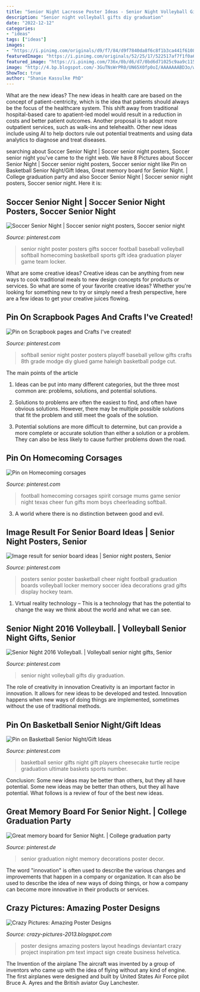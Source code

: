 ```yaml
---
title: "Senior Night Lacrosse Poster Ideas - Senior Night Volleyball Gifts Diy Graduation"
description: "Senior night volleyball gifts diy graduation"
date: "2022-12-12"
categories:
- "ideas"
tags: ["ideas"]
images:
- "https://i.pinimg.com/originals/d9/f7/84/d9f7840da8f6c8f1b3ca441f61085e01.jpg"
featuredImage: "https://i.pinimg.com/originals/52/25/17/522517af7f1f0a6cabef82a0b68e151c.jpg"
featured_image: "https://i.pinimg.com/736x/0b/d6/d7/0bd6d71025c9aa9c115c06f8a07c5af7--basketball.jpg"
image: "http://4.bp.blogspot.com/-3GuTNsWrPR0/UN65X0fp0oI/AAAAAAABD3o/wjaAY_r0L8U/s1600/092908_PM_Poster_Design_by_PrincessChex.jpg"
ShowToc: true
author: "Shanie Kassulke PhD"
---
```



What are the new ideas?
The new ideas in health care are based on the concept of patient-centricity, which is the idea that patients should always be the focus of the healthcare system. This shift away from traditional hospital-based care to apatient-led model would result in a reduction in costs and better patient outcomes. Another proposal is to adopt more outpatient services, such as walk-ins and telehealth. Other new ideas include using AI to help doctors rule out potential treatments and using data analytics to diagnose and treat diseases.

	

		
searching about Soccer Senior Night | Soccer senior night posters, Soccer senior night you've came to the right web. We have 8 Pictures about Soccer Senior Night | Soccer senior night posters, Soccer senior night like Pin on Basketball Senior Night/Gift Ideas, Great memory board for Senior Night. | College graduation party and also Soccer Senior Night | Soccer senior night posters, Soccer senior night. Here it is:
		
    
## Soccer Senior Night | Soccer Senior Night Posters, Soccer Senior Night

<img loading=lazy src="https://i.pinimg.com/originals/75/cf/0e/75cf0eb44da95bdaba033359d206ee15.jpg" onerror="this.onerror=null;this.src='https://tse1.mm.bing.net/th?id=OIP.KmfPUpl1u8qhqPJuE3VbzwHaJ4&amp;pid=15.1';" alt="Soccer Senior Night | Soccer senior night posters, Soccer senior night">

_Source: pinterest.com_

>senior night poster posters gifts soccer football baseball volleyball softball homecoming basketball sports gift idea graduation player game team locker. 

	

What are some creative ideas?
Creative ideas can be anything from new ways to cook traditional meals to new design concepts for products or services. So what are some of your favorite creative ideas? Whether you're looking for something new to try or simply need a fresh perspective, here are a few ideas to get your creative juices flowing.

    
## Pin On Scrapbook Pages And Crafts I&#039;ve Created!

<img loading=lazy src="https://i.pinimg.com/originals/8d/90/f6/8d90f6d6cddfc57fb523471b90b52f9c.jpg" onerror="this.onerror=null;this.src='https://tse3.mm.bing.net/th?id=OIP.ZFDOZNzOYPZPU82q8tIY5gAAAA&amp;pid=15.1';" alt="Pin on Scrapbook pages and Crafts I&#039;ve created!">

_Source: pinterest.com_

>softball senior night poster posters playoff baseball yellow gifts crafts 8th grade modge diy glued game haleigh basketball podge cut. 

	

The main points of the article
1. Ideas can be put into many different categories, but the three most common are: problems, solutions, and potential solutions.
2. Solutions to problems are often the easiest to find, and often have obvious solutions. However, there may be multiple possible solutions that fit the problem and still meet the goals of the solution.

3. Potential solutions are more difficult to determine, but can provide a more complete or accurate solution than either a solution or a problem. They can also be less likely to cause further problems down the road.

    
## Pin On Homecoming Corsages

<img loading=lazy src="https://i.pinimg.com/originals/d9/f7/84/d9f7840da8f6c8f1b3ca441f61085e01.jpg" onerror="this.onerror=null;this.src='https://tse1.mm.bing.net/th?id=OIP.nklHMTtQbPHXzTEprry5CwHaJ4&amp;pid=15.1';" alt="Pin on Homecoming corsages">

_Source: pinterest.com_

>football homecoming corsages spirit corsage mums game senior night texas cheer fun gifts mom boys cheerleading softball. 

	

3. A world where there is no distinction between good and evil. 

    
## Image Result For Senior Board Ideas | Senior Night Posters, Senior

<img loading=lazy src="https://i.pinimg.com/originals/52/25/17/522517af7f1f0a6cabef82a0b68e151c.jpg" onerror="this.onerror=null;this.src='https://tse3.mm.bing.net/th?id=OIP.5ZHJz3Rw-cEHBejOuXB04wHaJ3&amp;pid=15.1';" alt="Image result for senior board ideas | Senior night posters, Senior">

_Source: pinterest.com_

>posters senior poster basketball cheer night football graduation boards volleyball locker memory soccer idea decorations grad gifts display hockey team. 

	

1. Virtual reality technology – This is a technology that has the potential to change the way we think about the world and what we can see.

    
## Senior Night 2016 Volleyball. | Volleyball Senior Night Gifts, Senior

<img loading=lazy src="https://i.pinimg.com/originals/02/9b/86/029b863f36e7c88316f6c2742066f918.jpg" onerror="this.onerror=null;this.src='https://tse3.mm.bing.net/th?id=OIP.Z8AyfSfQjDLDV2hf5CFZlgHaJ4&amp;pid=15.1';" alt="Senior Night 2016 Volleyball. | Volleyball senior night gifts, Senior">

_Source: pinterest.com_

>senior night volleyball gifts diy graduation. 

	

The role of creativity in innovation
Creativity is an important factor in innovation. It allows for new ideas to be developed and tested. Innovation happens when new ways of doing things are implemented, sometimes without the use of traditional methods.

    
## Pin On Basketball Senior Night/Gift Ideas

<img loading=lazy src="https://i.pinimg.com/736x/0b/d6/d7/0bd6d71025c9aa9c115c06f8a07c5af7--basketball.jpg" onerror="this.onerror=null;this.src='https://tse2.mm.bing.net/th?id=OIP.krHCk8hYo4y-6o1XO5OwdQHaJ3&amp;pid=15.1';" alt="Pin on Basketball Senior Night/Gift Ideas">

_Source: pinterest.com_

>basketball senior gifts night gift players cheesecake turtle recipe graduation ultimate baskets sports number. 

	

Conclusion: Some new ideas may be better than others, but they all have potential.
Some new ideas may be better than others, but they all have potential. What follows is a review of four of the best new ideas.

    
## Great Memory Board For Senior Night. | College Graduation Party

<img loading=lazy src="https://i.pinimg.com/originals/bf/7e/0c/bf7e0ca4cbf3c12ffcb600767c8ed2e5.jpg" onerror="this.onerror=null;this.src='https://tse2.mm.bing.net/th?id=OIP.JFwsBCp_yJ8zrFTkSoPgLQHaJ4&amp;pid=15.1';" alt="Great memory board for Senior Night. | College graduation party">

_Source: pinterest.de_

>senior graduation night memory decorations poster decor. 

	

The word "innovation" is often used to describe the various changes and improvements that happen in a company or organization. It can also be used to describe the idea of new ways of doing things, or how a company can become more innovative in their products or services.

    
## Crazy Pictures: Amazing Poster Designs

<img loading=lazy src="http://4.bp.blogspot.com/-3GuTNsWrPR0/UN65X0fp0oI/AAAAAAABD3o/wjaAY_r0L8U/s1600/092908_PM_Poster_Design_by_PrincessChex.jpg" onerror="this.onerror=null;this.src='https://tse2.mm.bing.net/th?id=OIP.2emV8t8lR2rlauk_pizrsAHaKe&amp;pid=15.1';" alt="Crazy Pictures: Amazing Poster Designs">

_Source: crazy-pictures-2013.blogspot.com_

>poster designs amazing posters layout headings deviantart crazy project inspiration pm text impact sign create business helvetica. 

	

The Invention of the airplane
The aircraft was invented by a group of inventors who came up with the idea of flying without any kind of engine. The first airplanes were designed and built by United States Air Force pilot Bruce A. Ayres and the British aviator Guy Lanchester.

